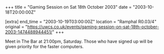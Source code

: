 +++
title = "Gaming Session on Sat 18th October 2003"
date = "2003-10-18T20:00:00Z"

[extra]
end_time = "2003-10-19T03:00:00Z"
location = "Ramphal R0.03/4"
original = "https://uwcs.co.uk/events/gaming-session-on-sat-18th-october-2003-1474488944451/"
+++

Meet in The Bar at 21:00pm, Saturday. Those who have signed up will be given priority for the faster computers.

